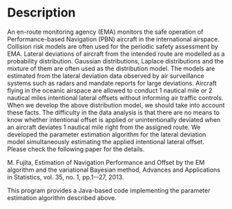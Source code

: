 Description
=================================================

An en-route monitoring agency (EMA) monitors the safe operation of Performance-based Navigation (PBN) aircraft in the international airspace. Collision risk models are often used for the periodic safety assessment by EMA. Lateral deviations of aircraft from the intended route are modelled as a probability distribution. Gaussian distributions, Laplace distributions and the mixture of them are often used as the distribution model. The models are estimated from the lateral deviation data observed by air surveillance systems such as radars and mandate reports for large deviations. Aircraft flying in the oceanic airspace are allowed to conduct 1 nautical mile or 2 nautical miles intentional lateral offsets without informing air traffic controls. When we develop the above distribution model, we should take into account these facts. The difficulty in the data analysis is that there are no means to know whether intentional offset is applied or unintentionally deviated when an aircraft deviates 1 nautical mile right from the assigned route. We developed the parameter estimation algorithm for the lateral deviation model simultaneously estimating the applied intentional lateral offset. Please check the following paper for the details.

M. Fujita, Estimation of Navigation Performance and Offset by the EM algorithm and the variational Bayesian method, Advances and Applications in Statistics, vol. 35, no. 1, pp.1--27, 2013.

This program provides a Java-based code implementing the parameter estimation algorithm described above.

